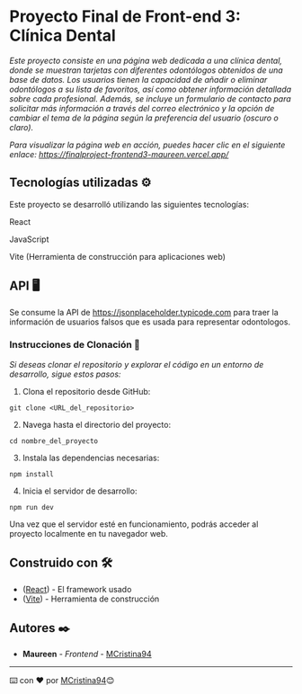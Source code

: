 # Proyecto Final de Front-end 3: Clínica Dental

_Este proyecto consiste en una página web dedicada a una clínica dental, donde se muestran tarjetas con diferentes odontólogos obtenidos de una base de datos. Los usuarios tienen la capacidad de añadir o eliminar odontólogos a su lista de favoritos, así como obtener información detallada sobre cada profesional. Además, se incluye un formulario de contacto para solicitar más información a través del correo electrónico y la opción de cambiar el tema de la página según la preferencia del usuario (oscuro o claro)._

_Para visualizar la página web en acción, puedes hacer clic en el siguiente enlace: https://finalproject-frontend3-maureen.vercel.app/_

## Tecnologías utilizadas ⚙️

Este proyecto se desarrolló utilizando las siguientes tecnologías:

React

JavaScript

Vite (Herramienta de construcción para aplicaciones web)

## API 🖥️

Se consume la API de https://jsonplaceholder.typicode.com para traer la información de usuarios falsos que es usada para representar odontologos.

### Instrucciones de Clonación 🔧

_Si deseas clonar el repositorio y explorar el código en un entorno de desarrollo, sigue estos pasos:_


1. Clona el repositorio desde GitHub:
```
git clone <URL_del_repositorio>
```
2. Navega hasta el directorio del proyecto:
```
cd nombre_del_proyecto
```
3. Instala las dependencias necesarias:
```
npm install
```
4. Inicia el servidor de desarrollo:
```
npm run dev
```
Una vez que el servidor esté en funcionamiento, podrás acceder al proyecto localmente en tu navegador web.



## Construido con 🛠️


* ([React](https://es.react.dev/learn/installation)) - El framework usado
* ([Vite](https://es.vitejs.dev/guide/)) - Herramienta de construcción


## Autores ✒️


* **Maureen** - *Frontend* - [MCristina94](https://github.com/MCristina94)



---
⌨️ con ❤️ por [MCristina94](https://github.com/MCristina94)😊